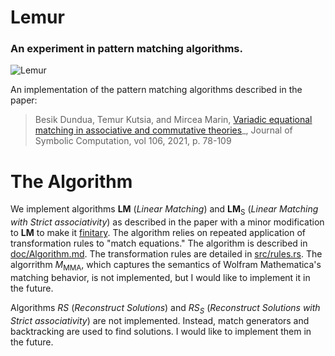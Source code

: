 # Lemur

### An experiment in pattern matching algorithms.

![Lemur](https://repository-images.githubusercontent.com/460711591/cffb54a0-00de-4a7b-bfd5-35dde4a62b73)

An implementation of the pattern matching algorithms described in the paper:

> Besik Dundua, Temur Kutsia, and Mircea Marin, 
> [Variadic equational matching in associative and commutative theories](http://www3.risc.jku.at/publications/download/risc_6260/variadic-equational-matching-jsc-final-with-mma-versions.pdf)_, 
> Journal of Symbolic Computation, vol 106, 2021, p. 78-109

# The Algorithm

We implement algorithms **LM** (_Linear Matching_) and **LM**$_{\text{S}}$ (_Linear Matching with
Strict associativity_) as described in the paper with a minor modification to **LM** to make it
[finitary](doc/Glossary.md). The algorithm relies on repeated application of transformation rules to "match
equations." The algorithm is described in [doc/Algorithm.md](doc/Algorithm.md). The transformation rules are
detailed in [src/rules.rs](src/rules.rs). The algorrithm $M_{\text{MMA}}$, which captures the semantics of
Wolfram Mathematica's matching behavior, is not implemented, but I would like to implement it in the future.

Algorithms $RS$ (_Reconstruct Solutions_) and $RS_S$ (_Reconstruct Solutions
with Strict associativity_) are not implemented. Instead, match generators and
backtracking are used to find solutions. I would like to implement them in the future.
